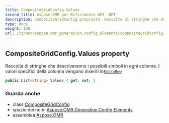 ```yaml
---
title: CompositeGridConfig.Values
second_title: Aspose.OMR per Riferimento API .NET
description: CompositeGridConfig proprietà. Raccolta di stringhe che descriveranno i possibili simboli in ogni colonna. I valori specifici della colonna vengono inseriti inExtraRow
type: docs
weight: 150
url: /it/net/aspose.omr.generation.config.elements/compositegridconfig/values/
---
```

## CompositeGridConfig.Values property

Raccolta di stringhe che descriveranno i possibili simboli in ogni colonna. I valori specifici della colonna vengono inseriti in[`ExtraRow`](../extrarow/)

```csharp
public List<string> Values { get; set; }
```

### Guarda anche

* class [CompositeGridConfig](../)
* spazio dei nomi [Aspose.OMR.Generation.Config.Elements](../../compositegridconfig/)
* assemblea [Aspose.OMR](../../../)


